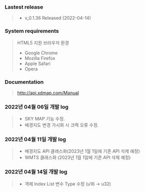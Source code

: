 ### Lastest release
> * v_0.1.36 Released (2022-04-14)

### System requirements
> HTML5 지원 브라우저 환경
> * Google Chrome
> * Mozilla Firefox
> * Apple Safari
> * Opera

### Documentation
> http://api.xdmap.com/Manual

### 2022년 04월 06일 개발 log
> * SKY MAP 기능 수정.
> * 배경지도 변경 가시화 시 크랙 오류 수정.

### 2022년 04월 11일 개발 log
> * 배경지도 API 클래스화(2023년 1월 1일에 기존 API 삭제 예정)
> * WMTS 클래스화 (2023년 1월 1일에 기존 API 삭제 예정)

### 2022년 04월 14일 개발 log
> * 객체 Index List 변수 Type 수정 (u16 -> u32)

